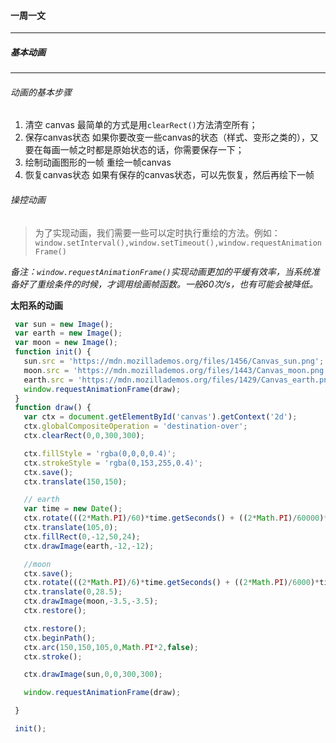 #### 一周一文
----
##### 基本动画
----
###### 动画的基本步骤

 1. 清空 canvas
    最简单的方式是用`clearRect()`方法清空所有；
 2. 保存canvas状态
    如果你要改变一些canvas的状态（样式、变形之类的），又要在每画一帧之时都是原始状态的话，你需要保存一下；
 3. 绘制动画图形的一帧
    重绘一帧canvas
 4. 恢复canvas状态
    如果有保存的canvas状态，可以先恢复，然后再绘下一帧

###### 操控动画
> 为了实现动画，我们需要一些可以定时执行重绘的方法。例如：`window.setInterval(),window.setTimeout(),window.requestAnimationFrame()`

 *备注：`window.requestAnimationFrame()`实现动画更加的平缓有效率，当系统准备好了重绘条件的时候，才调用绘画帧函数。一般60次/s，也有可能会被降低。*

**太阳系的动画**
```javascript
 var sun = new Image();
 var earth = new Image();
 var moon = new Image();
 function init() {
   sun.src = 'https://mdn.mozillademos.org/files/1456/Canvas_sun.png';
   moon.src = 'https://mdn.mozillademos.org/files/1443/Canvas_moon.png';
   earth.src = 'https://mdn.mozillademos.org/files/1429/Canvas_earth.png';
   window.requestAnimationFrame(draw);
 }
 function draw() {
   var ctx = document.getElementById('canvas').getContext('2d');
   ctx.globalCompositeOperation = 'destination-over';
   ctx.clearRect(0,0,300,300);

   ctx.fillStyle = 'rgba(0,0,0,0.4)';
   ctx.strokeStyle = 'rgba(0,153,255,0.4)';
   ctx.save();
   ctx.translate(150,150);

   // earth
   var time = new Date();
   ctx.rotate(((2*Math.PI)/60)*time.getSeconds() + ((2*Math.PI)/60000)*time.getMilliseconds());
   ctx.translate(105,0);
   ctx.fillRect(0,-12,50,24);
   ctx.drawImage(earth,-12,-12);

   //moon
   ctx.save();
   ctx.rotate(((2*Math.PI)/6)*time.getSeconds() + ((2*Math.PI)/6000)*time.getMilliseconds())
   ctx.translate(0,28.5);
   ctx.drawImage(moon,-3.5,-3.5);
   ctx.restore();

   ctx.restore();
   ctx.beginPath();
   ctx.arc(150,150,105,0,Math.PI*2,false);
   ctx.stroke();

   ctx.drawImage(sun,0,0,300,300);

   window.requestAnimationFrame(draw);

 }

 init();
```
